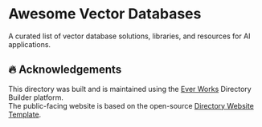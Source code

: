 # Awesome Vector Databases

A curated list of vector database solutions, libraries, and resources for AI applications.

## 🔥 Acknowledgements

This directory was built and is maintained using the [Ever Works](https://ever.works) Directory Builder platform.  
The public-facing website is based on the open-source [Directory Website Template](https://github.com/ever-works/ever-works-website-template).

